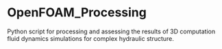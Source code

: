 # OpenFOAM_Processing
Python script for processing and assessing the results of 3D computation fluid dynamics simulations for complex hydraulic structure.
